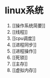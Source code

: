 # linux系统

1. [[操作系统简要]]
2. [[线程]]
3. [[cpu调度]]
4. [[进程同步]]
5. [[进程操作]]
6. [[死锁]]
7. [[主存]]
8. [[虚拟内存]]